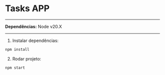# Tasks APP

---
**Dependências:** Node v20.X

---

1. Instalar dependências:
```bash
npm install
```

2. Rodar projeto:
```bash
npm start
```
